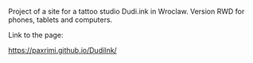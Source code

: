 Project of a site for a tattoo studio Dudi.ink in Wroclaw. Version RWD for phones, tablets and computers. 

Link to the page:

https://paxrimi.github.io/DudiInk/
